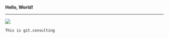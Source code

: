 **Hello, World!**

---

![](https://images.pexels.com/photos/270557/pexels-photo-270557.jpeg?auto=compress&cs=tinysrgb&dpr=2&h=750&w=1260)

```
This is git.consulting
```
